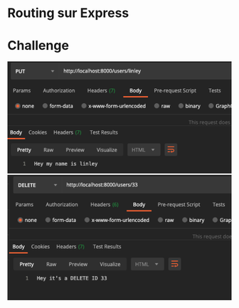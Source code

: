# Routing sur Express

# Challenge

![put](./img/routing_put_name.png)
![delete](./img/routing_delete_users.png)


